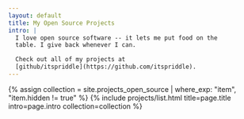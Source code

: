 ```yaml
---
layout: default
title: My Open Source Projects
intro: |
  I love open source software -- it lets me put food on the
  table. I give back whenever I can.

  Check out all of my projects at
  [github/itspriddle](https://github.com/itspriddle).
---
```


{% assign collection = site.projects_open_source | where_exp: "item", "item.hidden != true" %}
{% include projects/list.html title=page.title intro=page.intro collection=collection %}
